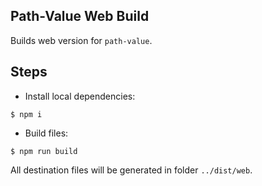 Path-Value Web Build
--------------------

Builds web version for `path-value`.

## Steps

* Install local dependencies:

```shell
$ npm i
```

* Build files:

```shell
$ npm run build
```

All destination files will be generated in folder `../dist/web`.

